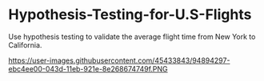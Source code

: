 # Hypothesis-Testing-for-U.S-Flights
Use hypothesis testing to validate the average flight time from New York  to California.

https://user-images.githubusercontent.com/45433843/94894297-ebc4ee00-043d-11eb-921e-8e268674749f.PNG
